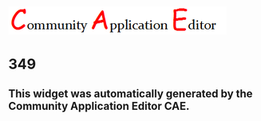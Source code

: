 ![CAE](https://github.com/PhilCAEOrg/application-346/blob/gh-pages/frontendComponent-349/img/logo.png)  

349
===================


This widget was automatically generated by the Community Application Editor CAE.  
---------------
